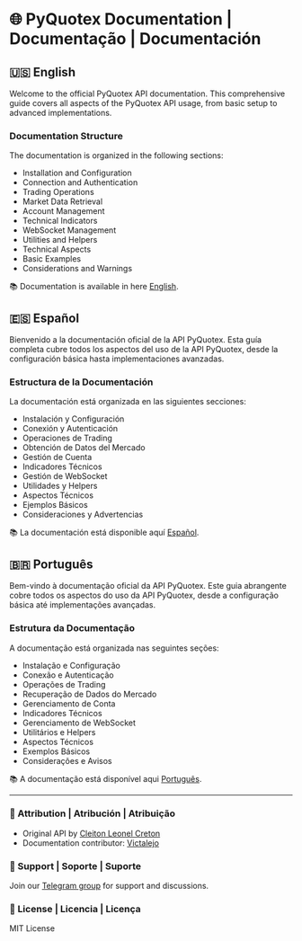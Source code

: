 # 🌐 PyQuotex Documentation | Documentação | Documentación

## 🇺🇸 English

Welcome to the official PyQuotex API documentation. This comprehensive guide covers all aspects of the PyQuotex API usage, from basic setup to advanced implementations.

### Documentation Structure

The documentation is organized in the following sections:
- Installation and Configuration
- Connection and Authentication
- Trading Operations
- Market Data Retrieval
- Account Management
- Technical Indicators
- WebSocket Management
- Utilities and Helpers
- Technical Aspects
- Basic Examples
- Considerations and Warnings

📚 Documentation is available in here [English](en/index.md).

## 🇪🇸 Español

Bienvenido a la documentación oficial de la API PyQuotex. Esta guía completa cubre todos los aspectos del uso de la API PyQuotex, desde la configuración básica hasta implementaciones avanzadas.

### Estructura de la Documentación

La documentación está organizada en las siguientes secciones:
- Instalación y Configuración
- Conexión y Autenticación
- Operaciones de Trading
- Obtención de Datos del Mercado
- Gestión de Cuenta
- Indicadores Técnicos
- Gestión de WebSocket
- Utilidades y Helpers
- Aspectos Técnicos
- Ejemplos Básicos
- Consideraciones y Advertencias

📚 La documentación está disponible aquí [Español](es/index.md).

## 🇧🇷 Português

Bem-vindo à documentação oficial da API PyQuotex. Este guia abrangente cobre todos os aspectos do uso da API PyQuotex, desde a configuração básica até implementações avançadas.

### Estrutura da Documentação

A documentação está organizada nas seguintes seções:
- Instalação e Configuração
- Conexão e Autenticação
- Operações de Trading
- Recuperação de Dados do Mercado
- Gerenciamento de Conta
- Indicadores Técnicos
- Gerenciamento de WebSocket
- Utilitários e Helpers
- Aspectos Técnicos
- Exemplos Básicos
- Considerações e Avisos

📚 A documentação está disponível aqui [Português](pt/index.md).

---

### 🌟 Attribution | Atribución | Atribuição

- Original API by [Cleiton Leonel Creton](https://github.com/cleitonleonel)
- Documentation contributor: [Victalejo](https://github.com/victalejo)

### 📱 Support | Soporte | Suporte

Join our [Telegram group](https://t.me/+Uzcmc-NZvN4xNTQx) for support and discussions.

### 📄 License | Licencia | Licença

MIT License
